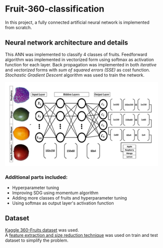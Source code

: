 # Fruit-360-classification
In this project, a fully connected artificial neural network is implemented from scratch.

## Neural network architecture and details
This ANN was implemented to classify 4 classes of fruits. Feedforward algorithm was implemented in vectorized form using softmax as activation function for each layer.  Back propagation was implemented in both *iterative* and *vectorized* forms with *sum of squared errors (SSE)* as cost function. *Stochastic Gradient Descent* algorithm was used to train the network.  

![ANN](https://github.com/hedzd/Fruit-360-classification/blob/main/assets/network.JPG?raw=true)  

### Additional parts included:
- Hyperparameter tuning
- Improving SDG using momentum algorithm
- Adding more classes of fruits and hyperparameter tuning
- Using softmax as output layer's activation function  
## Dataset
[Kaggle 360-Fruits dataset](https://www.kaggle.com/moltean/fruits) was used.  
A [feature extraction and size reduction technique](https://github.com/hedzd/Fruit-360-classification/blob/main/Feature_Extraction_Train.py) was used on train and test dataset to simplify the problem.
